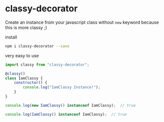 # classy-decorator
Create an instance from your javascript class without `new` keyword because this is more classy ;)

install

```bash
npm i classy-decorator --save
```
very easy to use
```javascript
import classy from "classy-decorator";

@classy()
class IamClassy {
    constructor() {
        console.log("IamClassy Instance!");
    }
}

console.log(new IamClassy() instanceof IamClassy);  // true

console.log(IamClassy() instanceof IamClassy);  // true
```